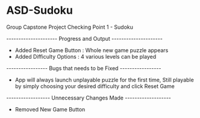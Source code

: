 # ASD-Sudoku
Group Capstone Project Checking Point 1 - Sudoku

--------------------- Progress and Output ---------------------
- Added Reset Game Button : Whole new game puzzle appears
- Added Difficulty Options : 4 various levels can be played

----------------- Bugs that needs to be Fixed -----------------
- App will always launch unplayable puzzle for the first time,
  Still playable by simply choosing your desired difficulty
  and click Reset Game

------------------ Unnecessary Changes Made -------------------
- Removed New Game Button
